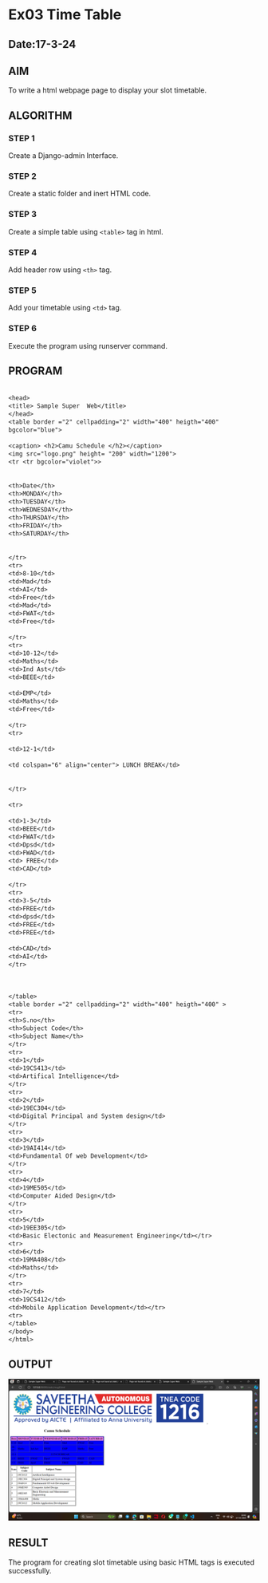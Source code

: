 # Ex03 Time Table
## Date:17-3-24

## AIM
To write a html webpage page to display your slot timetable.

## ALGORITHM
### STEP 1
Create a Django-admin Interface.

### STEP 2
Create a static folder and inert HTML code.

### STEP 3
Create a simple table using ```<table>``` tag in html.

### STEP 4
Add header row using ```<th>``` tag.

### STEP 5
Add your timetable using ```<td>``` tag.

### STEP 6
Execute the program using runserver command.

## PROGRAM
```

<head>
<title> Sample Super  Web</title>
</head>
<table border ="2" cellpadding="2" width="400" heigth="400" bgcolor="blue">

<caption> <h2>Camu Schedule </h2></caption>
<img src="logo.png" height= "200" width="1200">
<tr <tr bgcolor="violet">>


<th>Date</th>
<th>MONDAY</th>
<th>TUESDAY</th>
<th>WEDNESDAY</th>
<th>THURSDAY</th>
<th>FRIDAY</th>
<th>SATURDAY</th>


</tr>
<tr>
<td>8-10</td>
<td>Mad</td>
<td>AI</td>
<td>Free</td>
<td>Mad</td>
<td>FWAT</td>
<td>Free</td>

</tr>
<tr>
<td>10-12</td>
<td>Maths</td>
<td>Ind Ast</td>
<td>BEEE</td>

<td>EMP</td>
<td>Maths</td>
<td>Free</td>

</tr>
<tr>

<td>12-1</td>

<td colspan="6" align="center"> LUNCH BREAK</td>


</tr>

<tr>

<td>1-3</td>
<td>BEEE</td>
<td>FWAT</td>
<td>Dpsd</td>
<td>FWAD</td>
<td> FREE</td>
<td>CAD</td>

</tr>
<tr>
<td>3-5</td>
<td>FREE</td>
<td>dpsd</td>
<td>FREE</td>
<td>FREE</td>

<td>CAD</td>
<td>AI</td>
</tr>



</table>
<table border ="2" cellpadding="2" width="400" heigth="400" >
<tr>
<th>S.no</th>
<th>Subject Code</th>
<th>Subject Name</th>
</tr>
<tr>
<td>1</td>
<td>19CS413</td>
<td>Artifical Intelligence</td>
</tr>
<tr>
<td>2</td>
<td>19EC304</td>
<td>Digital Principal and System design</td>
</tr>
<tr>
<td>3</td>
<td>19AI414</td>
<td>Fundamental Of web Development</td>
</tr>
<tr>
<td>4</td>
<td>19ME505</td>
<td>Computer Aided Design</td>
</tr>
<tr>
<td>5</td>
<td>19EE305</td>
<td>Basic Electonic and Measurement Engineering</td></tr>
<tr>
<td>6</td>
<td>19MA408</td>
<td>Maths</td>
</tr>
<tr>
<td>7</td>
<td>19CS412</td>
<td>Mobile Application Development</td></tr>
<tr>
</table>
</body>
</html>
```

## OUTPUT
![alt text](out.png)

## RESULT
The program for creating slot timetable using basic HTML tags is executed successfully.
